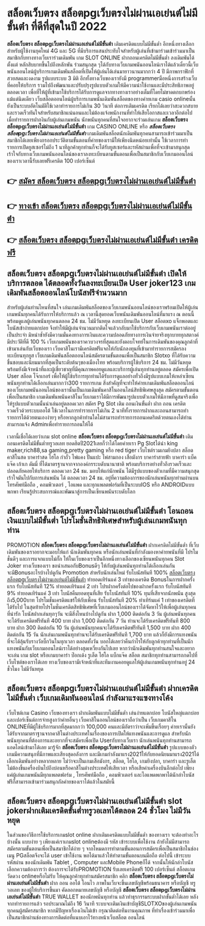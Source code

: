 # สล็อตเว็บตรง สล็อตpgเว็บตรงไม่ผ่านเอเย่นต์ไม่มีขั้นต่ํา  ที่ดีที่สุดในปี 2022

**สล็อตเว็บตรง สล็อตpgเว็บตรงไม่ผ่านเอเย่นต์ไม่มีขั้นต่ํา** เติมเครดิตแบบไม่มีขั้นต่ำ  อีกหนึ่งทางเลือกสำหรับผู้ใช้งานยุคใหม่ 4G และ 5G ที่มีบริการแสนประทับใจสำหรับผู้เล่นที่เข้ามาร่วมเข้าร่วมมาเป็นสมาชิกกับทางทางเว็บเราร่วมเดิมพัน เกม SLOT ONLINE ฝากถอนเครดิตไม่มีขั้นต่ำ ลงเดิมพันได้ตั้งแต่ หลักสิบบาทขึ้นไปถึงหลักพัน ร่วมสนุกสุด ๆได้กับทางเว็บเกมพนันออนไลน์เราได้แล้วเดี๋ยวนี้เว็บพนันออนไลน์ผู้บริการเกมเดิมพันสล็อตที่เปิดให้ผู้เล่นได้เล่นมายาวนานมากกว่า 4 ปี มีภาพกราฟิกที่สวยสดและงดงาม รูปแบบระบบ 3 มิติ
อีกทั้งทางเว็บของเรายังมี programmerมือหนึ่งการสร้างเว็บที่คอยให้บริการ  รวมไปถึงพัฒนาและปรับปรุงรูปแบบตัวเกมให้มีความน่าใช้งานและมีประสิทธิภาพอยู่ตลอดเวลา เพื่อที่ให้ผู้ที่เข้ามาใช้บริการได้รับการดูแลจากทางทางเราอย่างเต็มที่โดยไม่ขาดตกบกพร่องแม้แต่นิดเดียว เว็บสล็อตออนไลน์ผู้บริการเกมพนันเดิมพันสล็อตของทางค่ายเกม casio onlineนั้นยังเป็นระบบอัตโนมัติใช้เวลาทำรายการไม่เกิน 30 วินาที ต่อการเติมเครดิต เรียกได้เลยว่าสะดวกสบายและรวดเร็วทันใจสำหรับสมาชิกแน่นอนและไม่ต้องแจ้งพนักงานที่ทำให้เสียโอกาสและเวลาอีกต่อไปเมื่อทำรายการฝากงินกับผู้เล่นเกมพนัน
นักพนันทุกคนที่สนใจอยากจะร่วมเล่นเกม **สล็อตเว็บตรง สล็อตpgเว็บตรงไม่ผ่านเอเย่นต์ไม่มีขั้นต่ํา** เกม CASINO ONLINE หรือ ***สล็อตเว็บตรง สล็อตpgเว็บตรงไม่ผ่านเอเย่นต์ไม่มีขั้นต่ํา*** เกมเดิมพันสล็อตนักเดิมพันทุกคนสามารถเข้าร่วมมาเป็นสมาชิกได้เลยเพียงกรอกประวัติตามขั้นตอนที่ค่ายของเรามีให้เพียงนิดหน่อยเท่านั้น ใช้เวลาการทำรายการเปิดยูสเซอร์ไม่ถึง 1 นาทีลูกค้าทุกท่านก็จะได้รับยูสเซอร์และรหัสผ่านเพื่อที่จะเข้ามาสนุกสุดเร้าใจกับทางเว็บเกมพนันออนไลน์ของเราลงทะเบียนตามขั้นตอนเพื่อเป็นสมาชิกกับเว็บเกมออนไลน์ของเราเวลานี้รับเลยฟรีเครดิต 100 เปอร์เซ็นต์ 

## 👉 [สมัคร สล็อตเว็บตรง สล็อตpgเว็บตรงไม่ผ่านเอเย่นต์ไม่มีขั้นต่ํา](https://archa888.com/)
## 👉 [ทางเข้า สล็อตเว็บตรง สล็อตpgเว็บตรงไม่ผ่านเอเย่นต์ไม่มีขั้นต่ํา](https://archa888.com/)
## 👉 [สล็อตเว็บตรง สล็อตpgเว็บตรงไม่ผ่านเอเย่นต์ไม่มีขั้นต่ํา เครดิตฟรี](https://archa888.com/)

## สล็อตเว็บตรง สล็อตpgเว็บตรงไม่ผ่านเอเย่นต์ไม่มีขั้นต่ํา เปิดให้บริการตลอด ได้ตลอดทั้งวันลงทะเบียนเปิด User joker123 เกมเดิมพันสล็อตออนไลน์โบนัสฟรีจำนวนมาก

สำหรับผู้เล่นท่านไหนที่สนใจ เล่นเกมเดิมพันสล็อตของเว็บเกมพนันออนไลน์ของเราพร้อมเปิดให้ผู้เล่นเกมพนันทุกคนได้รับการให้บริการแล้ว ณ เวลานี้สุดยอดเว็บพนันเดิมพันออนไลน์ที่มาแรง ณ ตอนนี้ พร้อมดูแลผู้เล่นพนันทุกคนตลอด 24 ชม. ไม่มีวันหยุด ลงทะเบียนเปิด User สล็อตxo แจ็กพอตและโบนัสเข้าง่ายแตกบ่อย จึงทำให้มีผู้เล่นจำนวนมากติดใจแล้วกลับมาใช้บริการกับเว็บเกมพนันเราต่ออยู่เป็นประจำ มิหนำซ้ำยังมีความมั่นคงทางการเงินและความปลอดภัยทางการเงินจ่ายจริงทุกบาททุกสตางค์มีประวัติที่ดี 100 % เว็บเกมพนันของเราควบวงจรที่สุดและยังตอบโจทย์ในการเดิมพันของคุณลูกค้าที่เข้ามาเล่นกับเว็บของเรา
เว็บคาสิโนเรามีเครดิตฟรีแจกให้กับนักลงทุนที่เข้ามาทำรายการสมัครลงทะเบียนทุกยูส เว็บเกมเดิมพันสล็อตออนไลน์สมัครตามขั้นตอนเพื่อเป็นสมาชิก Slotxo ที่ได้รับความชื่นชอบและนิยมมากที่สุดเป็นระดับต้นๆของเมืองไทย พร้อมบริการผู้ใช้บริการ 24 ชม. ไม่มีวันหยุดพร้อมยังมีเจ้าหน้าที่และผู้เชี่ยวชาญที่มีคุณภาพคอยดูแลและบริการผู้เล่นทุกท่านอยู่ตลอด สมัครเพื่อเปิด User สล็อต โจ๊กเกอร์ เพื่อให้ผู้ใช้บริการทุกท่านได้รับการดูแลอย่างทั่วถึงมีรูปแบบเกมให้เหล่าเซียนพนันทุกท่านได้เลือกเล่นมากกว่า300 รายการเกม
สิ่งสำคัญที่จะทำให้ค่ายเกมเดิมพันสล็อตออนไลน์ของเว็บเกมพนันออนไลน์ของเรานั้นเป็นเกมเดิมพันคาสิโนออนไลน์สิทธิพิเศษสูงสุด สมัครตามขั้นตอนเพื่อเป็นสมาชิก  เกมเดิมพันพนันคาสิโนเว็บเกมเราได้มีการพัฒนารูปแบบตัวเกมให้มีภาพที่ดูสมจริงเพื่อให้รูปแบบตัวเกมนั้นน่าเล่นอยู่ตลอดเวลา สมัคร  Pg Slot เติม ถอนเงินขั้นต่ำ ฝาก ถอน เครดิตรวดเร็วด้วยระบบออโต้ ใช้เวลาในการทำรายการไม่เกิน 2 นาทีทั้งรายการฝากและถอนสามารถทำรายการได้ด้วยตนเองง่ายๆ หรือหากลูกค้าท่านใดไม่สามารถทำรายการถอนเคดริตด้วยตนเองได้ท่านสามารถแจ้ง Adminเพื่อทำรายการถอนให้ได้

เวลานี้เชื่อได้เลยว่าเกม slot online **สล็อตเว็บตรง สล็อตpgเว็บตรงไม่ผ่านเอเย่นต์ไม่มีขั้นต่ํา** เติมถอนเครดิตไม่มีขั้นต่ำทรูวอเลท ยอดฮิตปี2021เลยก็ว่าได้โดยค่ายเรา  Pg Slotได้นำ  king maker,rich88,sa gaming,pretty gaming หรือ red tiger เว็บไซต์รวมเกมยิงปลา สล็อต คาสิโนสด บาคาร่าสด ไฮโล กำถั่ว ไพ่แคง ปั่นแปะ ไพ่สามกอง เสือมังกร บาคาร่าสายฟ้า บาคาร่า แบ็คแจ๊ค เก้าเก ดัมมี่ ที่ได้มาตรฐานจากจากองค์กรระบดับนานาชาติ พร้อมบริการอย่างทั่วถึงรวดเร็วและปลอดภัยคอยให้บริการ ตลอดเวลา 24 ชม. มอบให้แก่นักพนัน ได้มีรูปแบบของตัวเกมที่มีความสนุกสุดเร้าใจมันไปกับการเล่นพนัน ได้ ตลอดเวลา 24 ชม. อยู่ที่ความต้องการของนักเล่นพนันทุกท่านผ่านบนโทรศัพท์มือถือ , คอมพิวเตอร์ , ไอแพด และทุกแพลตฟอร์มที่เป็นระบบIOS หรือ ANDROIDแบบพกพา เรียนรู้ประสบการณ์และพัฒนาสู่การเป็นเซียนพนันระบดับโลก

## สล็อตเว็บตรง สล็อตpgเว็บตรงไม่ผ่านเอเย่นต์ไม่มีขั้นต่ํา โอนถอนเงินแบบไม่มีขั้นต่ำ โปรโมชั่นสิทธิพิเศษสำหรับผู้เล่นเกมพนันทุกท่าน

 PROMOTION  **สล็อตเว็บตรง สล็อตpgเว็บตรงไม่ผ่านเอเย่นต์ไม่มีขั้นต่ํา** ฝากเครดิตไม่มีขั้นต่ำ ที่เว็บเดิมพันของเราอยากจะมอบให้แก่  นักเดิมพันทุกคน หรือนักเล่นพนันที่กำลังมองหาค่ายพนันที่มี โปรโมชั่นดีๆ และการแจกแบบไม่กั๊ก ให้ในเว็บของเราเป็นอีกหนึ่งทางเลือกของเซียนพนันทุกคน Slot Joker ทางเว็บของเรา ขอนำเสนอกับBonusดีๆ ให้กับผู้เล่นพนันทุกท่านได้เลือกเล่นกัน จะมีBonusอะไรบ้างไปดูกัน
 Promotion สำหรับนักเล่นใหม่ รับโบนัสทันที 100% [สล็อตเว็บตรง สล็อตpgเว็บตรงไม่ผ่านเอเย่นต์ไม่มีขั้นต่ํา](https://archa888.com/) ทำยอดเทิร์นแค่ 3 เท่าของเครดิต
Bonusในการฝากครั้งแรก รับโบนัสทันที 12% ทำยอดเทิร์นแค่ 2 เท่า
โปรฝากครั้งต่อไปของฝากครั้งแรก รับโบนัสทันที 9% ทำยอดเทิร์นแค่ 3 เท่า
โบนัสคืนยอดทุนที่เสีย รับโบนัสทันที 10% ทุนที่เสียจากนักพนัน สูงสุดถึง5,000บาท
โปรโมชั่นเครดิตแชร์ให้กับเพื่อน รับโบนัสทันที 20% ทำเทิร์นแค่ 1 เท่าของเครดิตที่ได้รับไป
ในสุดท้ายโปรโมชั่นเครดิตสิทธิพิเศษที่เว็บเกมออนไลน์ของเราได้จัดหาไว้ให้เพื่อผู้เล่นทุกคนที่น่ารัก โบนัสฝากเล่นทุกๆวัน จะมีสิ่งไหนบ้างไปดูกัน
ฝาก 1,000 ติดต่อกัน 3 วัน ผู้เล่นพนันทุกคนจะได้รับเครดิตฟรีทันที 400 บาท
ฝาก 1,000 ติดต่อกัน 7 วัน ท่านจะได้รับเครดิตฟรีทันที 800 บาท
ฝาก 300 ติดต่อกัน 10 วัน ผู้เล่นพนันทุกคนจะได้รับเครดิตฟรีทันที 1,500 บาท
ฝาก 400 ติดต่อกัน 15 วัน นักเล่นเกมพนันทุกท่านจะได้รับเครดิตฟรีทันที 1,700 บาท
แล้วก็ยังมีการแทงพนันที่จะได้ลุ้นรับรางวัลบิ๊กวินในทุกเวลา ตลอดทั้งวัน บอกได้เลยว่าคืนกำไรให้กับลูกค้าทุกท่านที่เป็นนักแทงพนันกับเว็บเกมออนไลน์เราได้อย่างสุดเหวี่ยงกันไปเลย หากว่านักเดิมพันทุกท่านสนใจและอยากจะเล่น เกม slot  หรือเกมบาคาร่า ป๊อกเด้ง รูเล็ต ไฮโล แบ็กแจ๊ค สล็อต สมาชิกทุกท่านสามารถกดไปที่เว็บไซต์ของเราได้เลย ทางเว็บของเรามีเจ้าหน้าที่และทีมงานคอยดูแลให้ผู้เล่นเกมพนันทุกท่านอยู่ 24 ชั่วโมง ไม่มีวันหยุด

## สล็อตเว็บตรง สล็อตpgเว็บตรงไม่ผ่านเอเย่นต์ไม่มีขั้นต่ํา ฝากเครดิตไม่มีขั้นต่ำ  เว็บเกมเดิมพันออนไลน์ กำลังมาแรงแซงทางโค้ง

เว็บไซต์เกม Casino เว็บของทางเรา ฝากเดิมพันแบบไม่มีขั้นต่ำ เล่นง่ายแตกบ่อย โบนัสใหญ่แตกบ่อยและเปอร์เซ็นต์การจ่ายสูงกว่าค่ายอื่นๆ เว็บคาสิโนออนไลน์ของเราถือว่าเป็น เว็บเกมคาสิโน ONLINEที่มีผู้ใช้บริการมากที่สุดมากกว่า 100,000 คนและมีอัตราว่าจะเพิ่มขึ้นเรื่อยๆ ค่ายเรานั้นยังได้รับจากมาตราฐานจากคาสิโนต่างประเทศในเรื่องของการเปิดให้แทงพนันและการดูแล สำหรับนักพนันทุกคนที่ต้องการและอยากที่จะสมัครเพื่อเปิด Userกับทางเว็บเรา นักเล่นพนันทุกท่านสามารถแอดไลน์เข้ามาได้เลย
	มารู้จัก **สล็อตเว็บตรง สล็อตpgเว็บตรงไม่ผ่านเอเย่นต์ไม่มีขั้นต่ํา** รูปแบบของตัวเกมมีความสนุกที่มีภาพและเสียงสุดอลังการ และมีเกมกำลังมาแรง2021ให้กับยอดนิยมมาแรง2021ได้เลือกเดิมพันอย่างหลากหลาย  ไม่ว่าจะเป็นเกมเสือมังกร, สล็อต, ไฮโล, เกมยิงปลา, บาคาร่า และรูเล็ต ไม่ต้องขึ้นเครื่องบินไปถึงบ่อนหรือคาสิโนต่างประเทศให้เสียเวลา หรือเสียค่าเครื่องบินอีกต่อไป เพียงแค่ผู้เล่นเกมพนันมีทุกแพลตฟอร์ม , โทรศัพท์มือถือ , คอมพิวเตอร์ และไอแพดพกพาได้นักล่าโบนัสฟรีก็สามารถเข้ามาร่วมสนุกกัลค่ายของเราได้แล้วในสมัยนี้

## สล็อตเว็บตรง สล็อตpgเว็บตรงไม่ผ่านเอเย่นต์ไม่มีขั้นต่ํา slot jokerฝากเติมเครดิตขั้นต่ำทรูวอเลทได้ตลอด 24 ชั่วโมง ไม่มีวันหยุด

ในส่วนของวิธีการใช้บริการเกมslot online ฝากเติมเครดิตแบบไม่มีขั้นต่ำ ของทางเรา จะต้องทำอะไรบ้างนั้น แบบง่าย ๆ เพียงแค่เราเกมslot onlineต้องมี รหัส เข้าระบบเพื่อใช้งาน ถ้ายังไม่มีสามารถสมัครตามขั้นตอนเพื่อเป็นสมาชิกได้ง่าย ๆ จากโหมดการทำตามขั้นตอนการสมัครเพื่อเป็นสมาชิกในช่อง เมนู PGสล็อตจึงจะได้ user เข้าใช้งาน พอได้มาแล้วให้ทำตามขั้นตอนบนมือถือ ต่อไปนี้
เข้าระบบ รหัสผ่าน  ของนักเดิมพัน Tablet , Computer และMobile Phoneก็ได้
จากนั้นให้นักล่าโบนัสเลือกความต้องการว่า ต้องการจะได้รับPROMOTION รับเลยเครดิตฟรี 100 เปอร์เซ็นต์ สล็อตเกมวัดดวง onlineหรือไม่รับ
ให้คุณลูกค้าทุกท่านสมัครสมาชิก คลิก **สล็อตเว็บตรง สล็อตpgเว็บตรงไม่ผ่านเอเย่นต์ไม่มีขั้นต่ํา** ฝาก ถอน ออโต้ โอนไว ภาพในเว็บจะขึ้นเลขบัญชีพร้อมธนาคาร หรือบัญชี ทรูวอเลท ของผู้ให้บริการขึ้นมา
คัดลอกหมายเลขบัญชี หรือบัญชี **สล็อตเว็บตรง สล็อตpgเว็บตรงไม่ผ่านเอเย่นต์ไม่มีขั้นต่ํา** TRUE WALLET ของนักพนันทุกท่าน แล้วทำธุรกรรมระบบฝากขั้นต่ำได้เลย
หลังจากทำรายการแล้ว รอประมาณไม่ถึง 16 วินาที ระบบจะเติมเงินเข้าบัญชีSLOTXOของผู้เล่นเกมพนันทุกคนผู้สมัครสมาชิก
หากมีปัญหาเรื่องเงินไม่เข้า กรุณาติดต่อทีมงานคุณภาพ ที่ทำเรื่องเข้าร่วมมาเพื่อเป็นสมาชิกผ่านช่องทางการติดต่อที่แนบเอาไว้ทางหน้าเว็บสล็อต ออนไลน์


